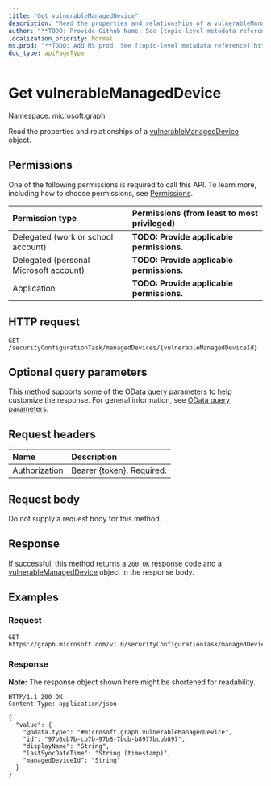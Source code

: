 ```yaml
---
title: "Get vulnerableManagedDevice"
description: "Read the properties and relationships of a vulnerableManagedDevice object."
author: "**TODO: Provide Github Name. See [topic-level metadata reference](https://msgo.azurewebsites.net/add/document/guidelines/metadata.html#topic-level-metadata)**"
localization_priority: Normal
ms.prod: "**TODO: Add MS prod. See [topic-level metadata reference](https://msgo.azurewebsites.net/add/document/guidelines/metadata.html#topic-level-metadata)**"
doc_type: apiPageType
---
```


# Get vulnerableManagedDevice
Namespace: microsoft.graph



Read the properties and relationships of a [vulnerableManagedDevice](../resources/vulnerablemanageddevice.md) object.

## Permissions
One of the following permissions is required to call this API. To learn more, including how to choose permissions, see [Permissions](/graph/permissions-reference).

|Permission type|Permissions (from least to most privileged)|
|:---|:---|
|Delegated (work or school account)|**TODO: Provide applicable permissions.**|
|Delegated (personal Microsoft account)|**TODO: Provide applicable permissions.**|
|Application|**TODO: Provide applicable permissions.**|

## HTTP request

<!-- {
  "blockType": "ignored"
}
-->
``` http
GET /securityConfigurationTask/managedDevices/{vulnerableManagedDeviceId}
```

## Optional query parameters
This method supports some of the OData query parameters to help customize the response. For general information, see [OData query parameters](/graph/query-parameters).

## Request headers
|Name|Description|
|:---|:---|
|Authorization|Bearer {token}. Required.|

## Request body
Do not supply a request body for this method.

## Response

If successful, this method returns a `200 OK` response code and a [vulnerableManagedDevice](../resources/vulnerablemanageddevice.md) object in the response body.

## Examples

### Request
<!-- {
  "blockType": "request",
  "name": "get_vulnerablemanageddevice"
}
-->
``` http
GET https://graph.microsoft.com/v1.0/securityConfigurationTask/managedDevices/{vulnerableManagedDeviceId}
```


### Response
**Note:** The response object shown here might be shortened for readability.
<!-- {
  "blockType": "response",
  "truncated": true,
  "@odata.type": "microsoft.graph.vulnerableManagedDevice"
}
-->
``` http
HTTP/1.1 200 OK
Content-Type: application/json

{
  "value": {
    "@odata.type": "#microsoft.graph.vulnerableManagedDevice",
    "id": "97b8cb7b-cb7b-97b8-7bcb-b8977bcbb897",
    "displayName": "String",
    "lastSyncDateTime": "String (timestamp)",
    "managedDeviceId": "String"
  }
}
```

